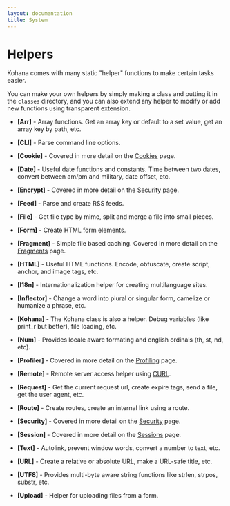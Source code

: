 ```yaml
---
layout: documentation
title: System
---
```

# Helpers

Kohana comes with many static "helper" functions to make certain tasks easier.

You can make your own helpers by simply making a class and putting it in the `classes` directory, and you can also extend any helper to modify or add new functions using transparent extension.

 - **[Arr]** - Array functions.  Get an array key or default to a set value, get an array key by path, etc.

 - **[CLI]** - Parse command line options.

 - **[Cookie]** - Covered in more detail on the [Cookies](/documentation/system/cookies) page.

 - **[Date]** - Useful date functions and constants. Time between two dates, convert between am/pm and military, date offset, etc.
 
 - **[Encrypt]** - Covered in more detail on the [Security](/documentation/system/security) page.
 
 - **[Feed]** - Parse and create RSS feeds.
 
 - **[File]** - Get file type by mime, split and merge a file into small pieces.
 
 - **[Form]** - Create HTML form elements. 
 
 - **[Fragment]** - Simple file based caching. Covered in more detail on the [Fragments](/documentation/system/fragments) page.

 - **[HTML]** - Useful HTML functions. Encode, obfuscate, create script, anchor, and image tags, etc.
 
 - **[I18n]** - Internationalization helper for creating multilanguage sites.
 
 - **[Inflector]** - Change a word into plural or singular form, camelize or humanize a phrase, etc.
 
 - **[Kohana]** - The Kohana class is also a helper.  Debug variables (like print_r but better), file loading, etc.
 
 - **[Num]** - Provides locale aware formating and english ordinals (th, st, nd, etc).
 
 - **[Profiler]** - Covered in more detail on the [Profiling](/documentation/system/profiling) page.

 - **[Remote]** - Remote server access helper using [CURL](http://php.net/curl).
 
 - **[Request]** - Get the current request url, create expire tags, send a file, get the user agent, etc. 
 
 - **[Route]** - Create routes, create an internal link using a route.
 
 - **[Security]** - Covered in more detail on the [Security](/documentation/system/security) page.
 
 - **[Session]** - Covered in more detail on the [Sessions](/documentation/system/sessions) page.
 
 - **[Text]** - Autolink, prevent window words, convert a number to text, etc.
 
 - **[URL]** - Create a relative or absolute URL, make a URL-safe title, etc.
 
 - **[UTF8]** - Provides multi-byte aware string functions like strlen, strpos, substr, etc.
 
 - **[Upload]** - Helper for uploading files from a form.
